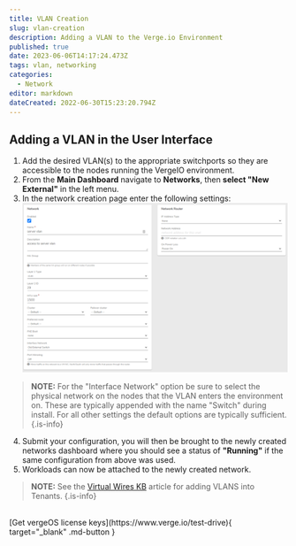 ```yaml
---
title: VLAN Creation
slug: vlan-creation
description: Adding a VLAN to the Verge.io Environment
published: true
date: 2023-06-06T14:17:24.473Z
tags: vlan, networking
categories:
  - Network
editor: markdown
dateCreated: 2022-06-30T15:23:20.794Z
---
```


## Adding a VLAN in the User Interface
1. Add the desired VLAN(s) to the appropriate switchports so they are accessible to the nodes running the VergeIO environment.
1. From the **Main Dashboard** navigate to **Networks**, then **select "New External"** in the left menu.
1. In the network creation page enter the following settings:
![new-vlan.png](/public/new-vlan.png)
> **NOTE:** For the "Interface Network" option be sure to select the physical network on the nodes that the VLAN enters the environment on. These are typically appended with the name "Switch" during install. For	all other settings the default options are typically sufficient.
{.is-info}
4. Submit your configuration, you will then be brought to the newly created networks dashboard where you should see a status of **"Running"** if the same configuration from above was used.
1. Workloads can now be attached to the newly created network. 

>**NOTE:** See the [Virtual Wires KB](/public/kb/virtual-wires) article for adding VLANS into Tenants.
{.is-info}

<br>
[Get vergeOS license keys](https://www.verge.io/test-drive){ target="_blank" .md-button }